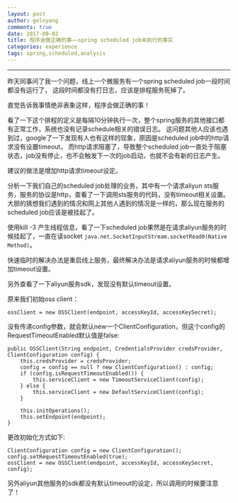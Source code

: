 ```yaml
---
layout: post
author: gelnyang
comments: true
date: 2017-09-02
title: 程序会做正确的事——spring scheduled job未执行的事实
categories: experience
tags: spring,scheduled,analysis
---
```

---

昨天同事问了我一个问题，线上一个微服务有一个spring scheduled job一段时间都没有运行了，
这段时间都没有打日志，应该是排程服务死掉了。

直觉告诉我事情绝非表象这样，程序会做正确的事！

看了一下这个排程的定义是每隔10分钟执行一次，整个spring服务的其他接口都有正常工作，系统也没有记录schedule相关的错误日志。
这问题其他人应该也遇到过，google了一下发现有人也有这样的现象，原因是scheduled job中的http请求没有设置timeout，
而http请求阻塞了，导致整个scheduled job一直处于阻塞状态，job没有停止，也不会触发下一次的job启动，也就不会有新的日志产生。

建议的做法是增加http请求timeout设定。

分析一下我们自己的scheduled job处理的业务，其中有一个请求aliyun sts服务，服务的协议是http，查看了一下调用sts服务的代码，没有timeout相关设置。
大胆的猜想我们遇到的情况和网上其他人遇到的情况是一样的，那么现在服务的scheduled job应该是被挂起了。

使用kill -3 <PID> 产生线程信息，看了一下scheduled job果然是在请求aliyun服务的时候挂起了，一直在读socket `java.net.SocketInputStream.socketRead0(Native Method)`。

快速临时的解决办法是重启线上服务，最终解决办法是请求aliyun服务的时候都增加timeout设置。

另外查看了一下aliyun服务sdk，发现没有默认timeout设置。

原来我们初始oss client：

```
ossClient = new OSSClient(endpoint, accessKeyId, accessKeySecret);
```

没有传递config参数，就会默认new一个ClientConfiguration，但这个config的RequestTimeoutEnabled默认值是false:

```
public OSSClient(String endpoint, CredentialsProvider credsProvider, ClientConfiguration config) {
    this.credsProvider = credsProvider;
    config = config == null ? new ClientConfiguration() : config;
    if (config.isRequestTimeoutEnabled()) {
        this.serviceClient = new TimeoutServiceClient(config);
    } else {
        this.serviceClient = new DefaultServiceClient(config);
    }

    this.initOperations();
    this.setEndpoint(endpoint);
}
```

更改初始化方式如下:

```
ClientConfiguration config = new ClientConfiguration();
config.setRequestTimeoutEnabled(true);
ossClient = new OSSClient(endpoint, accessKeyId, accessKeySecret, config);
```

另外aliyun其他服务的sdk都没有默认timeout的设定，所以调用的时候要注意了！



